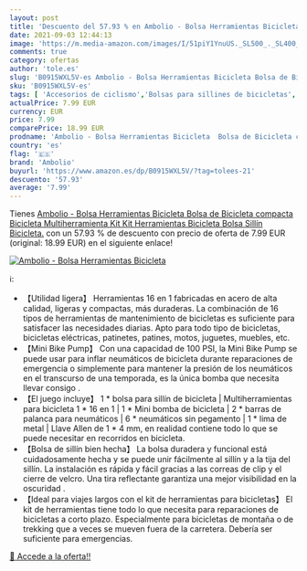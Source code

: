 ```yaml
---
layout: post
title: 'Descuento del 57.93 % en Ambolio - Bolsa Herramientas Bicicleta  '
date: 2021-09-03 12:44:13
image: 'https://m.media-amazon.com/images/I/51piY1YnuUS._SL500_._SL400_.jpg'
comments: true
category: ofertas
author: 'tole.es'
slug: 'B0915WXL5V-es Ambolio - Bolsa Herramientas Bicicleta Bolsa de Bicicleta...'
sku: 'B0915WXL5V-es'
tags: [ 'Accesorios de ciclismo','Bolsas para sillines de bicicletas','Bolsas, mochilas y alforjas de ciclismo','Ciclismo','Deportes y aire libre','Ropa y equipo para deportes','ambolio','bicicleta', ]
actualPrice: 7.99 EUR
currency: EUR
price: 7.99
comparePrice: 18.99 EUR
prodname: 'Ambolio - Bolsa Herramientas Bicicleta  Bolsa de Bicicleta compacta Bicicleta Multiherramienta Kit Kit Herramientas Bicicleta Bolsa Sillín Bicicleta.'
country: 'es'
flag: '🇪🇸'
brand: 'Ambolio'
buyurl: 'https://www.amazon.es/dp/B0915WXL5V/?tag=tolees-21'
descuento: '57.93'
average: '7.99'
---
```


Tienes [Ambolio - Bolsa Herramientas Bicicleta  Bolsa de Bicicleta compacta Bicicleta Multiherramienta Kit Kit Herramientas Bicicleta Bolsa Sillín Bicicleta.](https://www.amazon.es/dp/B0915WXL5V/?tag=tolees-21) con un 57.93 % de descuento con precio de oferta de 7.99 EUR (original: 18.99 EUR) en el siguiente enlace!

[![Ambolio - Bolsa Herramientas Bicicleta  ](https://m.media-amazon.com/images/I/51piY1YnuUS._SL500_._SL400_.jpg)](https://www.amazon.es/dp/B0915WXL5V/?tag=tolees-21)

ℹ️:

- 【Utilidad ligera】 Herramientas 16 en 1 fabricadas en acero de alta calidad, ligeras y compactas, más duraderas. La combinación de 16 tipos de herramientas de mantenimiento de bicicletas es suficiente para satisfacer las necesidades diarias. Apto para todo tipo de bicicletas, bicicletas eléctricas, patinetes, patines, motos, juguetes, muebles, etc.
- 【Mini Bike Pump】 Con una capacidad de 100 PSI, la Mini Bike Pump se puede usar para inflar neumáticos de bicicleta durante reparaciones de emergencia o simplemente para mantener la presión de los neumáticos en el transcurso de una temporada, es la única bomba que necesita llevar consigo .
- 【El juego incluye】 1 * bolsa para sillín de bicicleta | Multiherramientas para bicicleta 1 * 16 en 1 | 1 * Mini bomba de bicicleta | 2 * barras de palanca para neumáticos | 6 * neumáticos sin pegamento | 1 * lima de metal | Llave Allen de 1 * 4 mm, en realidad contiene todo lo que se puede necesitar en recorridos en bicicleta.
- 【Bolsa de sillín bien hecha】 La bolsa duradera y funcional está cuidadosamente hecha y se puede unir fácilmente al sillín y a la tija del sillín. La instalación es rápida y fácil gracias a las correas de clip y el cierre de velcro. Una tira reflectante garantiza una mejor visibilidad en la oscuridad .
- 【Ideal para viajes largos con el kit de herramientas para bicicletas】 El kit de herramientas tiene todo lo que necesita para reparaciones de bicicletas a corto plazo. Especialmente para bicicletas de montaña o de trekking que a veces se mueven fuera de la carretera. Debería ser suficiente para emergencias.

[🛒 Accede a la oferta!!](https://www.amazon.es/dp/B0915WXL5V/?tag=tolees-21)
